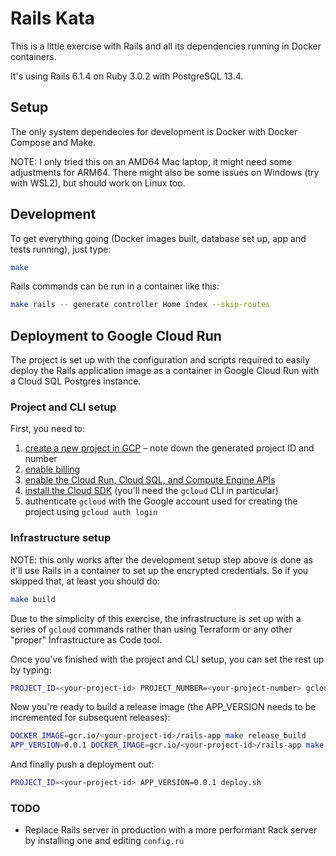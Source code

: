 # Rails Kata

This is a little exercise with Rails and all its dependencies running in Docker containers.

It's using Rails 6.1.4 on Ruby 3.0.2 with PostgreSQL 13.4.

## Setup

The only system dependecies for development is Docker with Docker Compose and Make.

NOTE: I only tried this on an AMD64 Mac laptop, it might need some adjustments for ARM64. There might also be some issues on Windows (try with WSL2), but should work on Linux too.

## Development

To get everything going (Docker images built, database set up, app and tests running), just type:

```sh
make
```

Rails commands can be run in a container like this:

```sh
make rails -- generate controller Home index --skip-routes
```

## Deployment to Google Cloud Run

The project is set up with the configuration and scripts required to easily deploy the Rails application image as a container in Google Cloud Run with a Cloud SQL Postgres instance.

### Project and CLI setup

First, you need to:
1. [create a new project in GCP](https://console.cloud.google.com/projectselector2/home/dashboard) – note down the generated project ID and number
2. [enable billing](https://cloud.google.com/billing/docs/how-to/modify-project)
3. [enable the Cloud Run, Cloud SQL, and Compute Engine APIs](https://console.cloud.google.com/flows/enableapi?apiid=run.googleapis.com,sql-component.googleapis.com,sqladmin.googleapis.com,compute.googleapis.com)
4. [install the Cloud SDK](https://cloud.google.com/sdk/docs/install) (you'll need the `gcloud` CLI in particular)
5. authenticate `gcloud` with the Google account used for creating the project using `gcloud auth login`

### Infrastructure setup

NOTE: this only works after the development setup step above is done as it'll use Rails in a container to set up the encrypted credentials. So if you skipped that, at least you should do:

```sh
make build
```

Due to the simplicity of this exercise, the infrastructure is set up with a series of `gcloud` commands rather than using Terraform or any other "proper" Infrastructure as Code tool.

Once you've finished with the project and CLI setup, you can set the rest up by typing:

```sh
PROJECT_ID=<your-project-id> PROJECT_NUMBER=<your-project-number> gcloud_setup.sh
```

Now you're ready to build a release image (the APP_VERSION needs to be incremented for subsequent releases):

```sh
DOCKER_IMAGE=gcr.io/<your-project-id>/rails-app make release_build
APP_VERSION=0.0.1 DOCKER_IMAGE=gcr.io/<your-project-id>/rails-app make release_push
```

And finally push a deployment out:

```sh
PROJECT_ID=<your-project-id> APP_VERSION=0.0.1 deploy.sh
```

### TODO

* Replace Rails server in production with a more performant Rack server by installing one and editing `config.ru`
